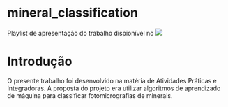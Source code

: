 # mineral_classification

Playlist de apresentação do trabalho dispionível no
<a href="https://www.youtube.com/watch?v=C_IAFvDrjhk&list=PLNngDNiSpYlnKKXlE4O9ufmcMTXjIMj0x" target="_blank"><img src="https://img.shields.io/badge/YouTube-FF0000?style=for-the-badge&logo=youtube&logoColor=white" target="_blank"></a>
<br>


# Introdução

O presente trabalho foi desenvolvido na matéria de Atividades Práticas e Integradoras. A proposta do projeto era utilizar algoritmos de aprendizado de máquina para classificar fotomicrografias de minerais. 
